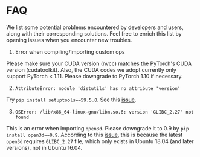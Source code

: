 # FAQ

We list some potential problems encountered by developers and users, along with their corresponding solutions.
Feel free to enrich this list by opening issues when you encounter new troubles.

1. Error when compiling/importing custom ops

Please make sure your CUDA version (nvcc) matches the PyTorch's CUDA version (cudatoolkit).
Also, the CUDA codes we adopt currently only support PyTorch < 1.11.
Please downgrade to PyTorch 1.10 if necessary.

2. `AttributeError: module 'distutils' has no attribute 'version'`

Try `pip install setuptools==59.5.0`.
See this [issue](https://github.com/pytorch/pytorch/issues/69894#issuecomment-1080635462).

3. `OSError: /lib/x86_64-linux-gnu/libm.so.6: version 'GLIBC_2.27' not found`

This is an error when importing `open3d`.
Please downgrade it to 0.9 by `pip install open3d==0.9`.
According to this [issue](https://github.com/isl-org/Open3D/issues/1307), this is because the latest `open3d` requires `GLIBC_2.27` file, which only exists in Ubuntu 18.04 (and later versions), not in Ubuntu 16.04.
